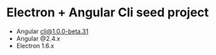 # Electron + Angular Cli seed project

- Angular cli@1.0.0-beta.31
- Angular @2.4.x
- Electron 1.6.x